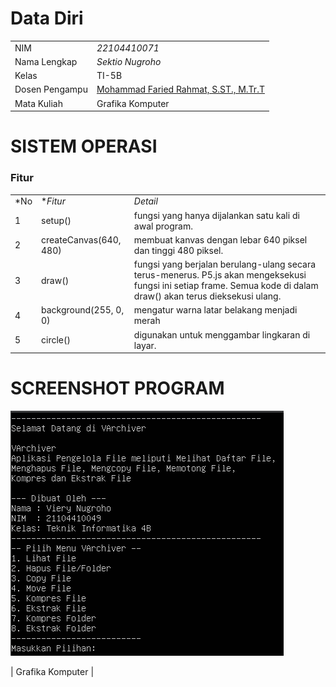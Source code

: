 # Data Diri

|  |  |
|--|--|
| NIM | *22104410071* |
| Nama Lengkap | *Sektio Nugroho* |
| Kelas | TI-5B |
| Dosen Pengampu | [Mohammad Faried Rahmat, S.ST., M.Tr.T](https://github.com/fariedrahmat) |
| Mata Kuliah | Grafika Komputer |

# SISTEM OPERASI
### Fitur 
|  |  |  |
|--|--|--|
|*No| **Fitur* | *Detail* |
| 1 | setup() | fungsi yang hanya dijalankan satu kali di awal program. |
| 2 | createCanvas(640, 480) | membuat kanvas dengan lebar 640 piksel dan tinggi 480 piksel.|
| 3 | draw() | fungsi yang berjalan berulang-ulang secara terus-menerus. P5.js akan mengeksekusi fungsi ini setiap frame. Semua kode di dalam draw() akan terus dieksekusi ulang. |
| 4 | background(255, 0, 0) | mengatur warna latar belakang menjadi merah |
| 5 | circle() | digunakan untuk menggambar lingkaran di layar. |


# SCREENSHOT PROGRAM
![Aplikasi Gue](https://github.com/vierynugroho/UAS-praktikum_SistemOperasi/blob/main/VArchiver.png?raw=true)

|  Grafika Komputer  |

